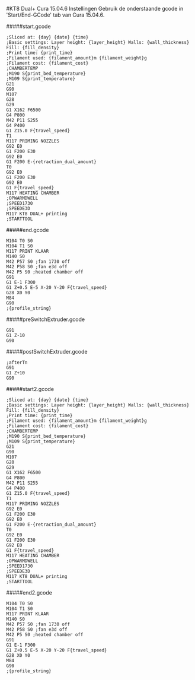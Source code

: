 #KT8 Dual+ Cura 15.04.6 Instellingen
Gebruik de onderstaande gcode in 'Start/End-GCode' tab van Cura 15.04.6.

#####start.gcode
```Assembly
;Sliced at: {day} {date} {time}
;Basic settings: Layer height: {layer_height} Walls: {wall_thickness} Fill: {fill_density}
;Print time: {print_time}
;Filament used: {filament_amount}m {filament_weight}g
;Filament cost: {filament_cost}
;CHAMBERTEMP
;M190 S{print_bed_temperature} 
;M109 S{print_temperature} 
G21
G90
M107
G28
G29
G1 X162 F6500
G4 P800
M42 P11 S255
G4 P400
G1 Z15.0 F{travel_speed}
T1
M117 PRIMING NOZZLES
G92 E0
G1 F200 E30
G92 E0
G1 F200 E-{retraction_dual_amount}
T0
G92 E0
G1 F200 E30
G92 E0
G1 F{travel_speed}
M117 HEATING CHAMBER
;OPWARMDWELL
;SPEED1730
;SPEEDE3D
M117 KT8 DUAL+ printing
;STARTTOOL
```

#####end.gcode
```Assembly
M104 T0 S0
M104 T1 S0
M117 PRINT KLAAR
M140 S0
M42 P57 S0 ;fan 1730 off
M42 P58 S0 ;fan e3d off
M42 P5 S0 ;heated chamber off
G91
G1 E-1 F300
G1 Z+0.5 E-5 X-20 Y-20 F{travel_speed}
G28 X0 Y0
M84
G90
;{profile_string}
```

#####preSwitchExtruder.gcode
```Assembly
G91
G1 Z-10
G90
```

#####postSwitchExtruder.gcode
```Assembly
;afterTn
G91
G1 Z+10
G90
```

#####start2.gcode
```Assembly
;Sliced at: {day} {date} {time}
;Basic settings: Layer height: {layer_height} Walls: {wall_thickness} Fill: {fill_density}
;Print time: {print_time}
;Filament used: {filament_amount}m {filament_weight}g
;Filament cost: {filament_cost}
;CHAMBERTEMP
;M190 S{print_bed_temperature} 
;M109 S{print_temperature} 
G21
G90
M107
G28
G29
G1 X162 F6500
G4 P800
M42 P11 S255
G4 P400
G1 Z15.0 F{travel_speed}
T1
M117 PRIMING NOZZLES
G92 E0
G1 F200 E30
G92 E0
G1 F200 E-{retraction_dual_amount}
T0
G92 E0
G1 F200 E30
G92 E0
G1 F{travel_speed}
M117 HEATING CHAMBER
;OPWARMDWELL
;SPEED1730
;SPEEDE3D
M117 KT8 DUAL+ printing
;STARTTOOL
```

#####end2.gcode
```Assembly
M104 T0 S0
M104 T1 S0
M117 PRINT KLAAR
M140 S0
M42 P57 S0 ;fan 1730 off
M42 P58 S0 ;fan e3d off
M42 P5 S0 ;heated chamber off
G91
G1 E-1 F300
G1 Z+0.5 E-5 X-20 Y-20 F{travel_speed}
G28 X0 Y0
M84
G90
;{profile_string}
```
